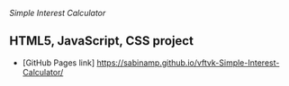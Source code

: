 *Simple Interest Calculator*
## HTML5, JavaScript, CSS project

- [GitHub Pages link] https://sabinamp.github.io/vftvk-Simple-Interest-Calculator/